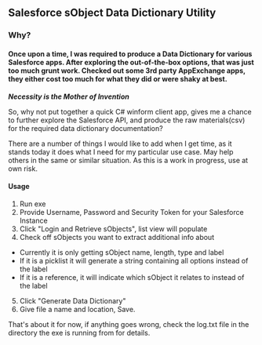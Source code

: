 Salesforce sObject Data Dictionary Utility
------------------------------------------
### Why?

#### Once upon a time, I was required to produce a Data Dictionary for various Salesforce apps. After exploring the out-of-the-box options, that was just too much grunt work. Checked out some 3rd party AppExchange apps, they either cost too much for what they did or were shaky at best. 

**_Necessity is the Mother of Invention_**

So, why not put together a quick C# winform client app, gives me a chance to further explore the Salesforce API, and produce the raw materials(csv) for the required data dictionary documentation?

There are a number of things I would like to add when I get time, as it stands today it does what I need for my particular use case. May help others in the same or similar situation. As this is a work in progress, use at own risk.

#### Usage
1. Run exe
2. Provide Username, Password and Security Token for your Salesforce Instance
3. Click "Login and Retrieve sObjects", list view will populate
4. Check off sObjects you want to extract additional info about
  * Currently it is only getting sObject name, length, type and label
  * If it is a picklist it will generate a string containing all options instead of the label
  * If it is a reference, it will indicate which sObject it relates to instead of the label
5. Click "Generate Data Dictionary"
6. Give file a name and location, Save.

That's about it for now, if anything goes wrong, check the log.txt file in the directory the exe is running from for details.
